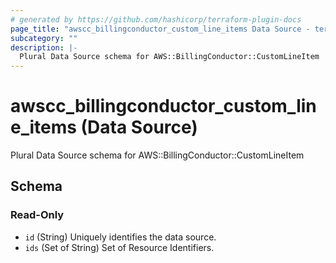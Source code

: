 ```yaml
---
# generated by https://github.com/hashicorp/terraform-plugin-docs
page_title: "awscc_billingconductor_custom_line_items Data Source - terraform-provider-awscc"
subcategory: ""
description: |-
  Plural Data Source schema for AWS::BillingConductor::CustomLineItem
---
```


# awscc_billingconductor_custom_line_items (Data Source)

Plural Data Source schema for AWS::BillingConductor::CustomLineItem



<!-- schema generated by tfplugindocs -->
## Schema

### Read-Only

- `id` (String) Uniquely identifies the data source.
- `ids` (Set of String) Set of Resource Identifiers.
